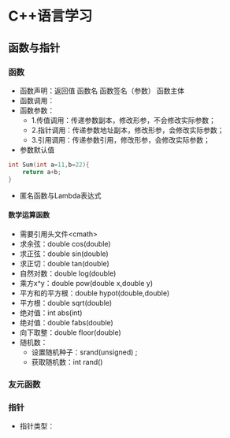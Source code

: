# C++语言学习

## 函数与指针

### 函数

- 函数声明：返回值 函数名 函数签名（参数） 函数主体
- 函数调用：
- 函数参数：
  - 1.传值调用：传递参数副本，修改形参，不会修改实际参数；
  - 2.指针调用：传递参数地址副本，修改形参，会修改实际参数；
  - 3.引用调用：传递参数引用，修改形参，会修改实际参数；
- 参数默认值

```C++
int Sum(int a=11,b=22){
    return a+b;
}
```

- 匿名函数与Lambda表达式

#### 数学运算函数

- 需要引用头文件\<cmath>
- 求余弦：double cos(double)
- 求正弦：double sin(double)
- 求正切：double tan(double)
- 自然对数：double log(double)
- 乘方x^y：double pow(double x,double y)
- 平方和的平方根：double hypot(double,double)
- 平方根：double sqrt(double)
- 绝对值：int abs(int)
- 绝对值：double fabs(double)
- 向下取整：double floor(double)
- 随机数：
  - 设置随机种子：srand(unsigned) ;
  - 获取随机数：int rand()

### 友元函数

### 指针

- 指针类型：
